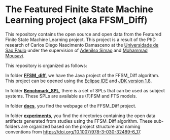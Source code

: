 

# The Featured Finite State Machine Learning project (aka FFSM_Diff)

This repository contains the open source and open data from the Featured Finite State Machine Learning project.
This project is a result of the PhD research of Carlos Diego Nascimento Damasceno at the [Universidade de Sao Paulo](https://www.icmc.usp.br/) under the supervision of 
[Adenilso Simao](https://scholar.google.com/citations?user=gdT5wnMAAAAJ&hl=en) and [Mohammad Mousavi](https://scholar.google.com/citations?user=KtpGCS4AAAAJ&hl=en).

This repository is organized as follows:

In folder **[FFSM_diff](https://github.com/damascenodiego/learningFFSM/tree/master/FFSM_diff)**, we have the Java project of the FFSM_Diff algorithm. 
This project can be opened using the [Eclipse IDE](https://www.eclipse.org/ide) and [JDK version 1.8](https://www.oracle.com/technetwork/java/javase/downloads/jdk8-downloads-2133151.html).

In folder **[Benchmark_SPL](https://github.com/damascenodiego/learningFFSM/tree/master/FFSM_diff/Benchmark_SPL)**, there is a set of SPLs that can be used as subject systems. These SPLs are available as (F)FSM and FTS models.

In folder **[docs](https://github.com/damascenodiego/learningFFSM/tree/master/docs)**, you find the webpage of the FFSM_Diff project.


In folder **[experiments](https://github.com/damascenodiego/learningFFSM/tree/master/experiments)**, you find the directories containing the open data artifacts generated from studies using the FFSM_Diff algorithm.
These sub-folders are organized based on the project structure and naming conventions from https://doi.org/10.1007/978-3-030-32489-6_17.